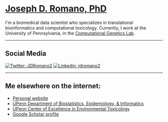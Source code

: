 # [Joseph D. Romano, PhD](http://jdr.bio)

I'm a biomedical data scientist who specializes in translational bioinformatics
and computational toxicology. Currently, I work at the University of
Pennsylvania, in the [Computational Genetics Lab](http://epistasis.org).

---

## Social Media

[![Twitter: JDRomano2](https://img.shields.io/twitter/follow/JDRomano2?style=for-the-badge)](https://twitter.com/JDRomano2)
[![Linkedin: jdromano2](https://img.shields.io/badge/-jdromano2-blue?style=for-the-badge&logo=Linkedin&logoColor=white&link=https://www.linkedin.com/in/jdromano2/)](https://www.linkedin.com/in/jdromano2/)

---

## Me elsewhere on the internet:

- [Personal website](http://jdr.bio)
- [UPenn Department of Biostatistics, Epidemiology, & Informatics](https://www.dbei.med.upenn.edu/post-docs/joseph-d-romano)
- [UPenn Center of Excellence in Environmental Toxicology](http://ceet.upenn.edu/community-outreach-engagement/coec-environmental-health-education-programs/current-trainees/)
- [Google Scholar profile](https://scholar.google.com/citations?user=Lr-3Bj4AAAAJ&hl=en)